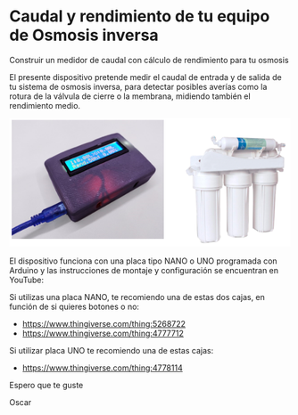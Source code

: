 # Caudal y rendimiento de tu equipo de Osmosis inversa
Construir un medidor de caudal con cálculo de rendimiento para tu osmosis

El presente dispositivo pretende medir el caudal de entrada y de salida de tu sistema de osmosis inversa, para detectar posibles averías como la rotura de la válvula de cierre o la membrana, midiendo también el rendimiento medio.

![imagenDispositivo](https://github.com/OscarCalero/Rendimiento_Osmosis/blob/main/ImagenRendimiento.PNG?raw=true)

El dispositivo funciona con una placa tipo NANO o UNO programada con Arduino y las instrucciones de montaje y configuración se encuentran en YouTube:



Si utilizas una placa NANO, te recomiendo una de estas dos cajas, en función de si quieres botones o no:
- https://www.thingiverse.com/thing:5268722
- https://www.thingiverse.com/thing:4777712

Si utilizar placa UNO te recomiendo una de estas cajas:
- https://www.thingiverse.com/thing:4778114

Espero que te guste

Oscar
